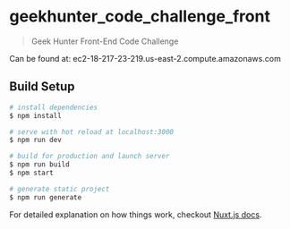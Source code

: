 # geekhunter_code_challenge_front

> Geek Hunter Front-End Code Challenge


Can be found at: ec2-18-217-23-219.us-east-2.compute.amazonaws.com

## Build Setup

``` bash
# install dependencies
$ npm install

# serve with hot reload at localhost:3000
$ npm run dev

# build for production and launch server
$ npm run build
$ npm start

# generate static project
$ npm run generate
```

For detailed explanation on how things work, checkout [Nuxt.js docs](https://nuxtjs.org).
